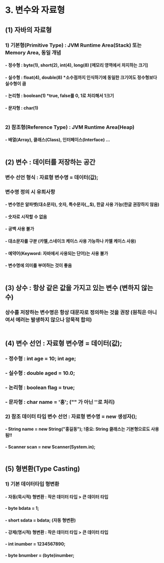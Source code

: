 # 3. 변수와 자료형<br>
## (1) 자바의 자료형
### 1) 기본형(Primitive Type) : JVM Runtime Area(Stack) 또는 Memory Area, 동일 개념<br>
#### - 정수형 : byte(1), short(2), int(4), long(8) [메모리 영역에서 차지하는 크기]<br>
#### - 실수형 : float(4), double(8) *소수점까지 인식하기에 동일한 크기여도 정수형보다 실수형이 큼<br>
#### - 논리형 : boolean(1) *true, false를 0, 1로 처리해서 1크기<br>
#### - 문자형 : char(1)<br><br>

### 2) 참조형(Reference Type) : JVM Runtime Area(Heap)<br>
#### - 배열(Array), 클래스(Class), 인터페이스(Interface) ...<br><br>

## (2) 변수 : 데이터를 저장하는 공간<br>
### 변수 선언 형식 : 자료형 변수명 = 데이터(값);<br>
### 변수명 정의 시 유희사항<br>
#### - 변수명은 알파벳(대소문자), 숫자, 특수문자(_,$), 한글 사용 가능(한글 권장하지 않음)<br>
#### - 숫자로 시작할 수 없음<br>
#### - 공백 사용 불가<br>
#### - 대소문자를 구분 (카멜,스네이크 케이스 사용 가능하나 카멜 케이스 사용)<br>
#### - 예약어(Keyword: 자바에서 사용되는 단어)는 사용 불가<br>
#### - 변수명에 의미를 부여하는 것이 좋음<br><br>

## (3) 상수 : 항상 같은 값을 가지고 있는 변수 (변하지 않는 수)<br>
### 상수를 저장하는 변수명은 항상 대문자로 정의하는 것을 권장 (원칙은 아니여서 에러는 발생하지 않으나 암묵적 합의)<br><br>

## (4) 변수 선언 : 자료형 변수명 = 데이터(값);
### - 정수형 : int age = 10; int age;
### - 실수형 : double aged = 10.0;
### - 논리형 : boolean flag = true;
### - 문자형 : char name = '홍'; ("" 가 아닌 ''로 처리)

### 2) 참조 데이터 타입 변수 선언 : 자료형 변수명 = new 생성자();
#### - String name = new String("홍길동"); !중요: String 클래스는 기본형으로도 사용됨!!
#### - Scanner scan = new Scanner(System.in); <br><br>

## (5) 형변환(Type Casting)
### 1) 기본 데이터타입 형변환
#### - 자동(묵시적) 형변환 : 작은 데이터 타입 > 큰 데이터 타입
#### - byte bdata = 1;
#### - short sdata = bdata; (자동 형변환)

#### - 강제(명시적) 형변환 : 작은 데이터 타입 > 큰 데이터 타입
#### - int inumber = 1234567890;
#### - byte bnumber = (byte)inumber;
